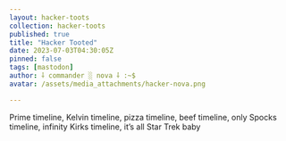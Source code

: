 ```yaml
---
layout: hacker-toots
collection: hacker-toots
published: true
title: "Hacker Tooted"
date: 2023-07-03T04:30:05Z
pinned: false
tags: [mastodon]
author: ⸸ commander ░ nova ⸸ :~$
avatar: /assets/media_attachments/hacker-nova.png

---
```


<p>Prime timeline, Kelvin timeline, pizza timeline, beef timeline, only Spocks timeline, infinity Kirks timeline, it’s all Star Trek baby</p>


